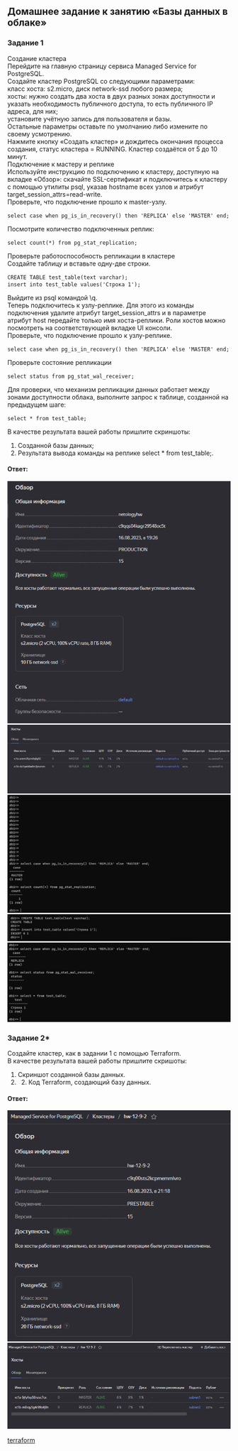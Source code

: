 ## Домашнее задание к занятию «Базы данных в облаке»  

### Задание 1  
Создание кластера  
Перейдите на главную страницу сервиса Managed Service for PostgreSQL.  
Создайте кластер PostgreSQL со следующими параметрами:  
класс хоста: s2.micro, диск network-ssd любого размера;  
хосты: нужно создать два хоста в двух разных зонах доступности и указать необходимость публичного доступа, то есть публичного IP адреса, для них;  
установите учётную запись для пользователя и базы.  
Остальные параметры оставьте по умолчанию либо измените по своему усмотрению.  
Нажмите кнопку «Создать кластер» и дождитесь окончания процесса создания, статус кластера = RUNNING. Кластер создаётся от 5 до 10 минут.  
Подключение к мастеру и реплике  
Используйте инструкцию по подключению к кластеру, доступную на вкладке «Обзор»: cкачайте SSL-сертификат и подключитесь к кластеру с помощью утилиты psql, указав hostname всех узлов и атрибут target_session_attrs=read-write.  
Проверьте, что подключение прошло к master-узлу.  
```
select case when pg_is_in_recovery() then 'REPLICA' else 'MASTER' end;
```
Посмотрите количество подключенных реплик:  
```
select count(*) from pg_stat_replication;
```
Проверьте работоспособность репликации в кластере  
Создайте таблицу и вставьте одну-две строки.  
```
CREATE TABLE test_table(text varchar);
insert into test_table values('Строка 1');
```
Выйдите из psql командой \q.  
Теперь подключитесь к узлу-реплике. Для этого из команды подключения удалите атрибут target_session_attrs и в параметре атрибут host передайте только имя хоста-реплики. Роли хостов можно посмотреть на соответствующей вкладке UI консоли.  
Проверьте, что подключение прошло к узлу-реплике.  
```
select case when pg_is_in_recovery() then 'REPLICA' else 'MASTER' end;
```
Проверьте состояние репликации  
```
select status from pg_stat_wal_receiver;
```
Для проверки, что механизм репликации данных работает между зонами доступности облака, выполните запрос к таблице, созданной на предыдущем шаге:  
```
select * from test_table;
```
В качестве результата вашей работы пришлите скриншоты:  
1) Созданной базы данных;  
2) Результата вывода команды на реплике select * from test_table;.  

#### Ответ:  
![](https://github.com/networksuperman/netology_dev_ops/blob/main/rel_bd/12_9/img/12_9_1.png)  
![](https://github.com/networksuperman/netology_dev_ops/blob/main/rel_bd/12_9/img/12_9_2.png)  
![](https://github.com/networksuperman/netology_dev_ops/blob/main/rel_bd/12_9/img/12_9_3.png)  
![](https://github.com/networksuperman/netology_dev_ops/blob/main/rel_bd/12_9/img/12_9_4.png)  
![](https://github.com/networksuperman/netology_dev_ops/blob/main/rel_bd/12_9/img/12_9_5.png)  

### Задание 2*  
Создайте кластер, как в задании 1 с помощью Terraform.  
В качестве результата вашей работы пришлите скришоты:  
1) Скриншот созданной базы данных.  
2) 2) Код Terraform, создающий базу данных.  

#### Ответ:  
![](https://github.com/networksuperman/netology_dev_ops/blob/main/rel_bd/12_9/img/12_9_2_1.png)  
![](https://github.com/networksuperman/netology_dev_ops/blob/main/rel_bd/12_9/img/12_9_2_2.png)  

[terraform](https://github.com/networksuperman/netology_dev_ops/blob/main/rel_bd/12_9/main.tf)  
